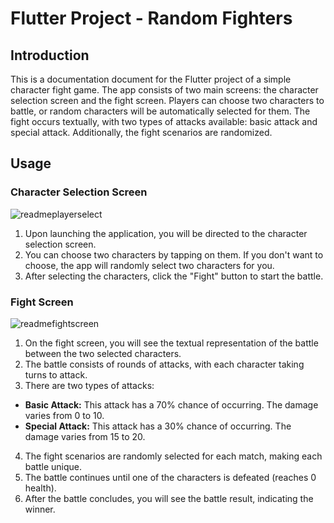 # Flutter Project - Random Fighters

## Introduction
This is a documentation document for the Flutter project of a simple character fight game. The app consists of two main screens: the character selection screen and the fight screen. Players can choose two characters to battle, or random characters will be automatically selected for them. The fight occurs textually, with two types of attacks available: basic attack and special attack. Additionally, the fight scenarios are randomized.

## Usage
### Character Selection Screen

![readmeplayerselect](https://github.com/Monguilhott/random-fighters/assets/34020950/dd7829a9-23dc-473f-afb1-f20f82c7dac1)

1. Upon launching the application, you will be directed to the character selection screen.
2. You can choose two characters by tapping on them. If you don't want to choose, the app will randomly select two characters for you.
3. After selecting the characters, click the "Fight" button to start the battle.

### Fight Screen

![readmefightscreen](https://github.com/Monguilhott/random-fighters/assets/34020950/e0d2cf20-38c7-475a-8af8-ceacafc4f14a)

1. On the fight screen, you will see the textual representation of the battle between the two selected characters.
2. The battle consists of rounds of attacks, with each character taking turns to attack.
3. There are two types of attacks:
- **Basic Attack:** This attack has a 70% chance of occurring. The damage varies from 0 to 10.
- **Special Attack:** This attack has a 30% chance of occurring. The damage varies from 15 to 20.
4. The fight scenarios are randomly selected for each match, making each battle unique.
5. The battle continues until one of the characters is defeated (reaches 0 health).
6. After the battle concludes, you will see the battle result, indicating the winner.
